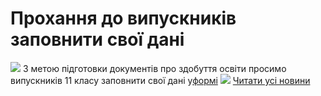 # Прохання до випускників заповнити свої дані
![](/images/прохання-до-випускників-заповнити-свої-дані/atest2.jpg)
З метою підготовки документів про здобуття освіти просимо випускників 11 класу заповнити свої дані у[формі](https://docs.google.com/forms/d/1WTp8cJzBcA6OiUlKyiO9e1ETRHGUTCp1_qibHLBkAPA/formrestricted?edit_requested=true)
[![](/images/прохання-до-випускників-заповнити-свої-дані/attestat-1.jpg)](https://docs.google.com/forms/d/1WTp8cJzBcA6OiUlKyiO9e1ETRHGUTCp1_qibHLBkAPA/formrestricted?edit_requested=true)
[Читати усі новини](/news)

